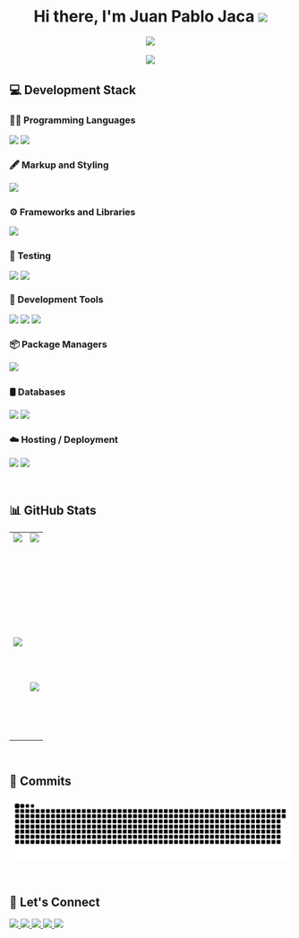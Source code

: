 <h1 align="center">Hi there, I'm <b>Juan Pablo Jaca</b> <img src="https://media.giphy.com/media/hvRJCLFzcasrR4ia7z/giphy.gif" width="35"></h1>

<p align="center">
  <img src="https://readme-typing-svg.herokuapp.com?font=Fira+Code&weight=70&lines=🎓+University+Information+Systems+Analyst+and+Developer+(Graduate);Information+Systems+Engineering+Student;Full+Stack+Developer;Always+learning+new+technologies&center=true&width=1000&height=45" />
</p>

<p align="center">
  <img src="https://github.com/Adam-pw/Adam-pw/blob/main/animation_500_kxa883sd.gif">
</p>

<h2>💻 Development Stack</h2>

<h3>🧑‍💻 Programming Languages</h3>
<p>
  <img src="https://skillicons.dev/icons?i=js,ts,py,java,c,cs,php,matlab&perline=8" />
  <img src="https://miro.medium.com/v2/resize:fit:600/1*5IWd4GcFZ9RS0CqsvZsMlA.png" height="46px" />
</p>

<h3>🖋️ Markup and Styling</h3>
<img src="https://skillicons.dev/icons?i=html,css,sass&perline=8" />

<h3>⚙️ Frameworks and Libraries</h3>
<img src="https://skillicons.dev/icons?i=react,angular,nodejs,express,dotnet,laravel,bootstrap,tailwind,mui&perline=9" />

<h3>🧪 Testing</h3>
<p>
  <img src="https://skillicons.dev/icons?i=cypress,jest&perline=8" />
  <img src="https://cdn.jsdelivr.net/gh/devicons/devicon/icons/karma/karma-original.svg" height="48px" />
</p>

<h3>🧰 Development Tools</h3>
<p>
  <img src="https://skillicons.dev/icons?i=git,github,vscode&perline=3" />
  <img src="https://images-eds-ssl.xboxlive.com/image?url=4rt9.lXDC4H_93laV1_eHHFT949fUipzkiFOBH3fAiZZUCdYojwUyX2aTonS1aIwMrx6NUIsHfUHSLzjGJFxxr4dH.og8l0VK7ZT_RROCKfE9DsKvMyNlXcrGNhjyVdZVDnlLtjhiH3XudrX9fWg5nNgvv79ZqX1qx9y7dQ0d_Y-&format=source" height="48px" />
  <img src="https://skillicons.dev/icons?i=pycharm,eclipse,sublime,vite,maven,postman&perline=6" />  
</p>

<h3>📦 Package Managers</h3>
<img src="https://skillicons.dev/icons?i=npm,pnpm&perline=8" />

<h3>🛢️ Databases</h3>
<p>
  <img src="https://skillicons.dev/icons?i=mysql&perline=8" />
  <img src="https://cdn.jsdelivr.net/gh/devicons/devicon/icons/microsoftsqlserver/microsoftsqlserver-plain.svg" height="48px" />
</p>

<h3>☁️ Hosting / Deployment</h3>
<p>
  <img src="https://skillicons.dev/icons?i=netlify&perline=8" />
  <img src="https://cdn.jsdelivr.net/gh/devicons/devicon/icons/railway/railway-original.svg" height="48px" />
</p>

<br>

<h2>📊 GitHub Stats</h2>

<table>
  <tr>
    <td align="center" style="text-align: center;">
      <img height="180em" src="https://github-readme-stats.vercel.app/api?username=juampi74&theme=react&hide_border=false&include_all_commits=true&count_private=true" style="margin: 0 auto; display: block;" />
    </td>
    <td align="center" style="text-align: center;">
      <img height="180em" src="https://github-readme-streak-stats.herokuapp.com/?user=juampi74&theme=react&hide_border=false" style="margin: 0 auto; display: block;" />
    </td>
  </tr>
  <tr>
    <td align="center" style="text-align: center;">
      <img height="180em" src="https://github-readme-stats.vercel.app/api/top-langs?username=juampi74&show_icons=true&theme=react&locale=en&layout=compact&hide_border=false" style="margin: 0 auto; display: block;" />
    </td>
    <td align="center" style="text-align: center;">
      <img height="180em" src="https://github-profile-summary-cards.vercel.app/api/cards/profile-details?username=juampi74&theme=react" />
    </td>
  </tr>
</table>

<br>

<h2>📝 Commits</h2>

![GitHub Snake](https://github.com/juampi74/juampi74/blob/output/github-snake-dark.svg)

<br>

<h2>🔗 Let's Connect</h2>

<a href="https://www.linkedin.com/in/juan-pablo-jaca-5775a0337" target="_blank">
  <img src="https://skillicons.dev/icons?i=linkedin" />
</a>
<a href="https://github.com/juampi74" target="_blank">
  <img src="https://skillicons.dev/icons?i=github" />
</a>
<a href="mailto:juampijaca@gmail.com" target="_blank">
  <img src="https://skillicons.dev/icons?i=gmail" />
</a>
<a href="https://instagram.com/juampi_74" target="_blank">
  <img src="https://skillicons.dev/icons?i=instagram" />
</a>
<a href="https://x.com/JuampiJaca" target="_blank">
  <img src="https://skillicons.dev/icons?i=twitter" />
</a>
